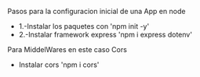 Pasos para la configuracion inicial de una App en node

<ul>
<li>1.-Instalar los paquetes con 'npm init -y' </li>
<li>2.-Instalar framework express 'npm i express dotenv'</li>
</ul>

Para MiddelWares en este caso Cors
<ul>
<li>Instalar cors 'npm i cors'</li>
</ul>



